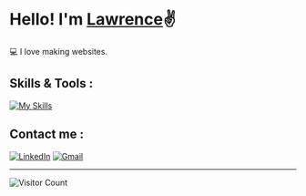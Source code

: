 [//]: ![Banner](https://github.com/lawrencegumabon/lawrencegumabon/blob/main/assets/banner.png)
# Hello! I'm [Lawrence](https://lwrncgmbn.github.io/portfolio/)✌


💻 I love making websites.
<br />

## Skills & Tools : 
[![My Skills](https://skillicons.dev/icons?i=html,css,js,tailwind,react,php,github,vscode,figma,ps)](https://skillicons.dev)

## Contact me :
[![LinkedIn](https://skillicons.dev/icons?i=linkedin)](https://www.linkedin.com/in/lawrence-gumabon-7018b7255/)
[![Gmail](https://skillicons.dev/icons?i=gmail)](mailto:lwrncgmbn@gmail.com)

-----------------------------------------------------------------------------
![Visitor Count](https://profile-counter.glitch.me/{lawrencegumabon}/count.svg)


[//]: <![](https://komarev.com/ghpvc/?username=lawrencegumabon)>

[//]: <![HTML5](https://img.shields.io/badge/html5-%23FF5733.svg?style=for-the-badge&logo=html5&logoColor=white)>
[//]: <![CSS3](https://img.shields.io/badge/css3-%23264fe4.svg?style=for-the-badge&logo=css3&logoColor=#white)>
[//]: <![JavaScript](https://img.shields.io/badge/javascript-%23323330.svg?style=for-the-badge&logo=javascript&logoColor=#white)>
[//]: <![Tailwind](https://img.shields.io/badge/tailwindcss-%23b8c2cc.svg?style=for-the-badge&logo=tailwindcss&logoColor=#white)>
[//]: <![C++](https://img.shields.io/badge/c++-%235f98cf.svg?style=for-the-badge&logo=cpp&logoColor=white)>
[//]: <![VSCode](https://img.shields.io/badge/VS%20Code-%230078d7.svg?style=for-the-badge&logo=visual-studio-code&logoColor=#white)>

[//]: <### Profile Visits:>
